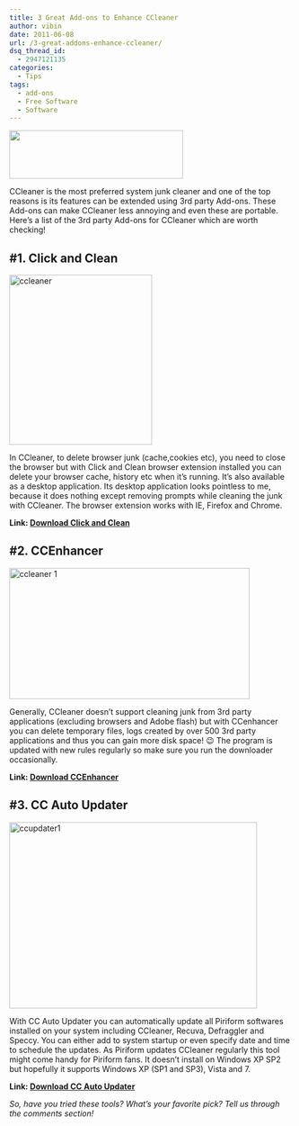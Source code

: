 ```yaml
---
title: 3 Great Add-ons to Enhance CCleaner
author: vibin
date: 2011-06-08
url: /3-great-addons-enhance-ccleaner/
dsq_thread_id:
  - 2947121135
categories:
  - Tips
tags:
  - add-ons
  - Free Software
  - Software
---
```

[<img class="alignnone size-full wp-image-40865" title="CCleanerLogo" src="http://cdn.devilsworkshop.org/files/2011/06/CCleanerLogo.jpg" alt="" width="309" height="86" />][1]

CCleaner is the most preferred system junk cleaner and one of the top reasons is its features can be extended using 3rd party Add-ons. These Add-ons can make CCleaner less annoying and even these are portable. Here’s a list of the 3rd party Add-ons for CCleaner which are worth checking!

## #1. Click and Clean

[<img style="display: inline; border-width: 0px;" title="ccleaner" src="http://cdn.devilsworkshop.org/files/2011/06/ccleaner_thumb.png" border="0" alt="ccleaner" width="254" height="302" />][2]

In CCleaner, to delete browser junk (cache,cookies etc), you need to close the browser but with Click and Clean browser extension installed you can delete your browser cache, history etc when it’s running. It’s also available as a desktop application. Its desktop application looks pointless to me, because it does nothing except removing prompts while cleaning the junk with CCleaner. The browser extension works with IE, Firefox and Chrome.

**Link: <a href="http://www.hotcleaner.com/index.html" onclick="_gaq.push(['_trackEvent', 'outbound-article', 'http://www.hotcleaner.com/index.html', 'Download Click and Clean']);" target="_blank">Download Click and Clean</a>**

## #2. CCEnhancer

[<img style="display: inline; border-width: 0px;" title="ccleaner 1" src="http://cdn.devilsworkshop.org/files/2011/06/ccleaner1_thumb.png" border="0" alt="ccleaner 1" width="428" height="233" />][3]

Generally, CCleaner doesn’t support cleaning junk from 3rd party applications (excluding browsers and Adobe flash) but with CCenhancer you can delete temporary files, logs created by over 500 3rd party applications and thus you can gain more disk space! 😉 The program is updated with new rules regularly so make sure you run the downloader occasionally.

**Link: <a href="http://thewebatom.net/software/ccenhancer/" onclick="_gaq.push(['_trackEvent', 'outbound-article', 'http://thewebatom.net/software/ccenhancer/', 'Download CCEnhancer']);" target="_blank">Download CCEnhancer</a>**

## #3. CC Auto Updater

[<img style="display: inline; border-width: 0px;" title="ccupdater1" src="http://cdn.devilsworkshop.org/files/2011/06/ccupdater1_thumb.png" border="0" alt="ccupdater1" width="441" height="331" />][4]

With CC Auto Updater you can automatically update all Piriform softwares installed on your system including CCleaner, Recuva, Defraggler and Speccy. You can either add to system startup or even specify date and time to schedule the updates. As Piriform updates CCleaner regularly this tool might come handy for Piriform fans. It doesn&#8217;t install on Windows XP SP2 but hopefully it supports Windows XP (SP1 and SP3), Vista and 7.

**Link: <a href="http://www.jesconsultancy.nl/software/JeS-Updater.html?p=CCAuto-updater-nl" onclick="_gaq.push(['_trackEvent', 'outbound-article', 'http://www.jesconsultancy.nl/software/JeS-Updater.html?p=CCAuto-updater-nl', 'Download CC Auto Updater']);" target="_blank">Download CC Auto Updater</a>**

*So, have you tried these tools? What’s your favorite pick? Tell us through the comments section!*

 [1]: http://cdn.devilsworkshop.org/files/2011/06/CCleanerLogo.jpg
 [2]: http://cdn.devilsworkshop.org/files/2011/06/ccleaner.png
 [3]: http://cdn.devilsworkshop.org/files/2011/06/ccleaner1.png
 [4]: http://cdn.devilsworkshop.org/files/2011/06/ccupdater1.png
